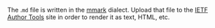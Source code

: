 The .`md` file is written in the [mmark](https://mmark.miek.nl/) dialect. Upload that file to the
[IETF Author Tools](https://author-tools.ietf.org/) site in order to render it as text, HTML, etc.